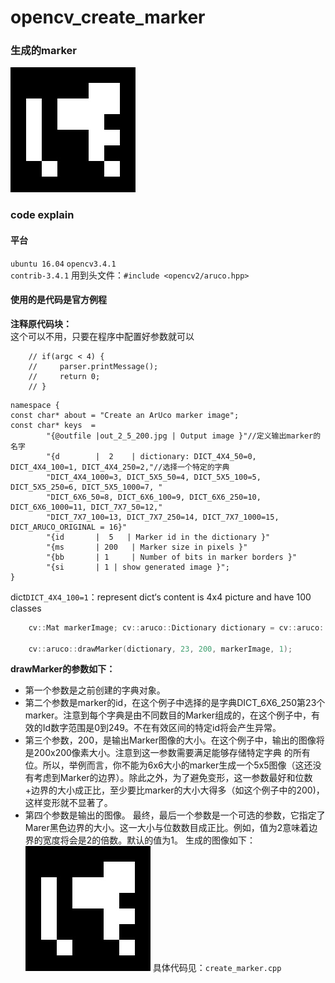 # opencv_create_marker
### 生成的marker
![marker](https://github.com/qyzhizi/opencv_create_marker/blob/master/out_10.jpg?raw=true)
### code explain
#### 平台
`ubuntu 16.04`
`opencv3.4.1` <br>
`contrib-3.4.1` 用到头文件：`#include <opencv2/aruco.hpp>`<br> 
#### 使用的是代码是官方例程
**注释原代码块：**<br>
这个可以不用，只要在程序中配置好参数就可以
```
    // if(argc < 4) {
    //     parser.printMessage();
    //     return 0;
    // }

```
```
namespace {
const char* about = "Create an ArUco marker image";
const char* keys  =
        "{@outfile |out_2_5_200.jpg | Output image }"//定义输出marker的名字
        "{d        |  2    | dictionary: DICT_4X4_50=0, DICT_4X4_100=1, DICT_4X4_250=2,"//选择一个特定的字典
        "DICT_4X4_1000=3, DICT_5X5_50=4, DICT_5X5_100=5, DICT_5X5_250=6, DICT_5X5_1000=7, "
        "DICT_6X6_50=8, DICT_6X6_100=9, DICT_6X6_250=10, DICT_6X6_1000=11, DICT_7X7_50=12,"
        "DICT_7X7_100=13, DICT_7X7_250=14, DICT_7X7_1000=15, DICT_ARUCO_ORIGINAL = 16}"
        "{id       |  5   | Marker id in the dictionary }"
        "{ms       | 200   | Marker size in pixels }"
        "{bb       | 1     | Number of bits in marker borders }"
        "{si       | 1 | show generated image }";
}
```
dict`DICT_4X4_100=1`：represent dict‘s content is 4x4 picture and have 100 classes

``` c++ 
    cv::Mat markerImage; cv::aruco::Dictionary dictionary = cv::aruco::getPredefinedDictionary(cv::aruco::DICT_6X6_250);

    cv::aruco::drawMarker(dictionary, 23, 200, markerImage, 1); 
```
 **drawMarker的参数如下：**

 - 第一个参数是之前创建的字典对象。
 - 第二个参数是marker的id，在这个例子中选择的是字典DICT_6X6_250第23个marker。注意到每个字典是由不同数目的Marker组成的，在这个例子中，有效的Id数字范围是0到249。不在有效区间的特定id将会产生异常。
- 第三个参数，200，是输出Marker图像的大小。在这个例子中，输出的图像将是200x200像素大小。注意到这一参数需要满足能够存储特定字典 的所有位。所以，举例而言，你不能为6x6大小的marker生成一个5x5图像（这还没有考虑到Marker的边界）。除此之外，为了避免变形，这一参数最好和位数+边界的大小成正比，至少要比marker的大小大得多（如这个例子中的200)，这样变形就不显著了。
- 第四个参数是输出的图像。
最终，最后一个参数是一个可选的参数，它指定了Marer黑色边界的大小。这一大小与位数数目成正比。例如，值为2意味着边界的宽度将会是2的倍数。默认的值为1。
生成的图像如下：
![marker](https://github.com/qyzhizi/opencv_create_marker/blob/master/out_10.jpg?raw=true)
具体代码见：`create_marker.cpp`




